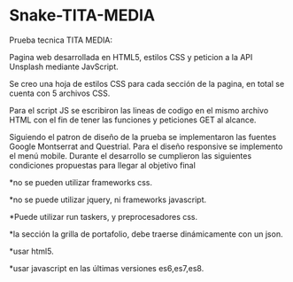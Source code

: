 # Snake-TITA-MEDIA

Prueba tecnica TITA MEDIA:

Pagina web desarrollada en HTML5, estilos CSS y peticion a la API Unsplash mediante JavScript.

Se creo una hoja de estilos CSS para cada sección de la pagina, en total se cuenta con 5 archivos CSS.

Para el script JS se escribiron las lineas de codigo en el mismo archivo HTML con el fin de tener
las funciones y peticiones GET al alcance.

Siguiendo el patron de diseño de la prueba se implementaron las fuentes Google Montserrat and Questrial.
Para el diseño responsive se implemento el menú mobile.
Durante el desarrollo se cumplieron las siguientes condiciones propuestas para llegar al objetivo final

*no se pueden utilizar frameworks css.

*no se puede utilizar jquery, ni frameworks javascript.

*Puede utilizar run taskers, y preprocesadores css.

*la sección la grilla de  portafolio, debe traerse dinámicamente con un json.

*usar html5.

*usar javascript en las últimas versiones es6,es7,es8.
